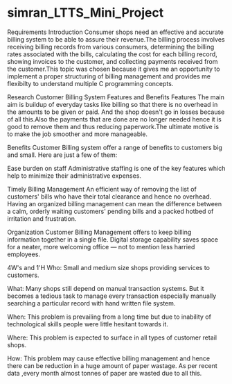 # simran_LTTS_Mini_Project
Requirements
Introduction
Consumer shops need an effective and accurate billing system to be able to assure their revenue.The billing process involves receiving billing records from various consumers, determining the billing rates associated with the bills, calculating the cost for each billing record, showing invoices to the customer, and collecting payments received from the customer.This topic was chosen because it gives me an opportunity to implement a proper structuring of billing management and provides me flexibilty to understand multiple C programming concepts.


Research
Customer Billing System Features and Benefits
Features
The main aim is buildup of everyday tasks like billing so that there is no overhead in the amounts to be given or paid. And the shop doesn't go in losses because of all this.Also the payments that are done are no longer needed hence it is good to remove them and thus reducing paperwork.The ultimate motive is to make the job smoother and more manageable.

Benefits
Customer Billing system offer a range of benefits to customers big and small. Here are just a few of them:

Ease burden on staff
Administrative staffing is one of the key features which help to minimize their administrative expenses.

Timely Billing Management
An efficient way of removing the list of customers' bills who have their total clearance and hence no overhead. Having an organized billing management can mean the difference between a calm, orderly waiting customers' pending bills and a packed hotbed of irritation and frustration.

Organization
Customer Billing Management offers to keep billing information together in a single file. Digital storage capability saves space for a neater, more welcoming office — not to mention less harried employees.


4W's and 1'H
Who:
Small and medium size shops providing services to customers.

What:
Many shops still depend on manual transaction systems. But it becomes a tedious task to manage every transaction especially manually searching a particular record with hand written file system.

When:
This problem is prevailing from a long time but due to inability of technological skills people were little hesitant towards it.

Where:
This problem is expected to surface in all types of customer retail shops.

How:
This problem may cause effective billing management and hence there can be reduction in a huge amount of paper wastage. As per recent data ,every month almost tonnes of paper are wasted due to all this.
